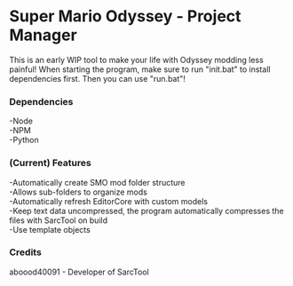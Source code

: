 # Super Mario Odyssey - Project Manager
This is an early WIP tool to make your life with Odyssey modding less painful!
When starting the program, make sure to run "init.bat" to install dependencies first.  Then you can use "run.bat"!

### Dependencies
-Node  
-NPM  
-Python  

### (Current) Features
-Automatically create SMO mod folder structure  
-Allows sub-folders to organize mods  
-Automatically refresh EditorCore with custom models  
-Keep text data uncompressed, the program automatically compresses the files with SarcTool on build  
-Use template objects  

### Credits
aboood40091 - Developer of SarcTool  

